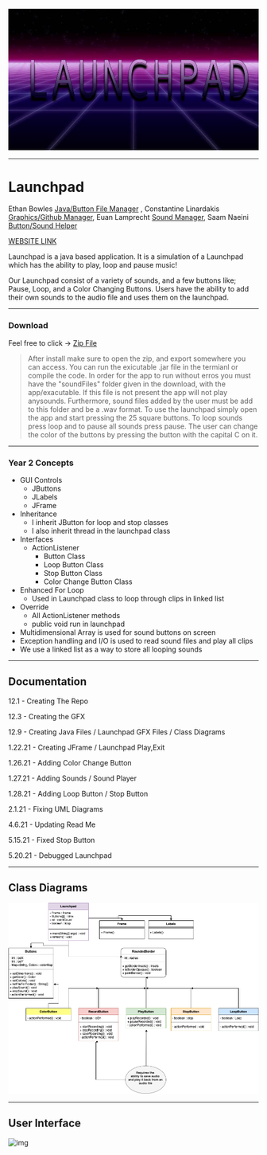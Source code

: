 ![img](https://github.com/ethanbowles03/2020-2021Prg2Port/blob/main/Launchpad/CONTENTS/background.png)

___

# Launchpad
Ethan Bowles [Java/Button File Manager](https://github.com/ConstantineLinardakis/Group-Project-7/tree/main/src) , Constantine Linardakis [Graphics/Github Manager](https://github.com/ConstantineLinardakis/Group-Project-7/tree/main/CONTENTS), Euan Lamprecht [Sound Manager](https://github.com/ConstantineLinardakis/Group-Project-7/tree/main/CONTENTS/Sounds), Saam Naeini [Button/Sound Helper](https://github.com/ConstantineLinardakis/Group-Project-7/tree/main/src)

[WEBSITE LINK](https://constantinelinardakis.github.io/Group-Project-7/)

<dl>
  <dt> Launchpad is a java based application. It is a simulation of a Launchpad which has the ability to play, loop and pause music! </dt>
</dl>

Our Launchpad consist of a variety of sounds, and a few buttons like; Pause, Loop, and a Color Changing Buttons.
Users have the ability to add their own sounds to the audio file and uses them on the launchpad. 

___

### Download
Feel free to click -> [Zip File](https://github.com/ConstantineLinardakis/Group-Project-7/archive/refs/heads/main.zip)
> After install make sure to open the zip, and export somewhere you can access. You can run the exicutable .jar file in the termianl or compile the code.
> In order for the app to run without erros you must have the "soundFiles" folder given in the download, with the app/exacutable.
> If this file is not present the app will not play anysounds.
> Furthermore, sound files added by the user must be add to this folder and be a .wav format.
> To use the launchpad simply open the app and start pressing the 25 square buttons.
> To loop sounds press loop and to pause all sounds press pause.
> The user can change the color of the buttons by pressing the button with the capital C on it.

___

### Year 2 Concepts
* GUI Controls
  * JButtons
  * JLabels
  * JFrame
* Inheritance
  * I inherit JButton for loop and stop classes
  * I also inherit thread in the launchpad class  
* Interfaces 
  * ActionListener
    * Button Class
    * Loop Button Class
    * Stop Button Class
    * Color Change Button Class
* Enhanced For Loop
  * Used in Launchpad class to loop through clips in linked list
* Override
  * All ActionListener methods
  * public void run in launchpad
* Multidimensional Array is used for sound buttons on screen
* Exception handling and I/O is used to read sound files and play all clips
* We use a linked list as a way to store all looping sounds

___
## Documentation

12.1 - Creating The Repo

12.3 - Creating the GFX

12.9 - Creating Java Files / Launchpad GFX Files / Class Diagrams

1.22.21 - Creating JFrame / Launchpad Play,Exit

1.26.21 - Adding Color Change Button

1.27.21 - Adding Sounds / Sound Player

1.28.21 - Adding Loop Button / Stop Button

2.1.21 - Fixing UML Diagrams

4.6.21 - Updating Read Me

5.15.21 - Fixed Stop Button

5.20.21 - Debugged Launchpad


___

## Class Diagrams
![img](https://github.com/ethanbowles03/2020-2021Prg2Port/blob/main/Launchpad/CONTENTS/LaunchPad.png)


___


## User Interface

![img](https://github.com/ethanbowles03/2020-2021Prg2Port/blob/main/Launchpad/CONTENTS/LaunchpadPicture/LaunchpadBackGround.png)


